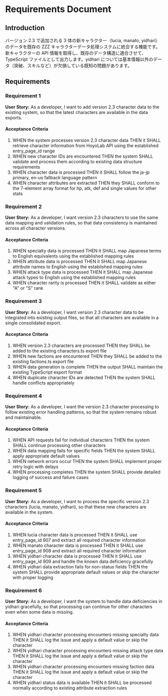 # Requirements Document

## Introduction

バージョン 2.3 で追加される 3 体の新キャラクター（lucia, manato, yidhari）のデータを既存の ZZZ キャラクターデータ処理システムに統合する機能です。新キャラクターの API 情報を取得し、既存のデータ構造に適合させて、TypeScript ファイルとして出力します。yidhari については基本情報以外のデータ（突破、スキルなど）が欠損している既知の問題があります。

## Requirements

### Requirement 1

**User Story:** As a developer, I want to add version 2.3 character data to the existing system, so that the latest characters are available in the data exports.

#### Acceptance Criteria

1. WHEN the system processes version 2.3 character data THEN it SHALL retrieve character information from HoyoLab API using the established entry_page_id range
2. WHEN new character IDs are encountered THEN the system SHALL validate and process them according to existing data structure requirements
3. WHEN character data is processed THEN it SHALL follow the ja-jp primary, en-us fallback language pattern
4. WHEN character attributes are extracted THEN they SHALL conform to the 7-element array format for hp, atk, def and single values for other stats

### Requirement 2

**User Story:** As a developer, I want version 2.3 characters to use the same data mapping and validation rules, so that data consistency is maintained across all character versions.

#### Acceptance Criteria

1. WHEN specialty data is processed THEN it SHALL map Japanese terms to English equivalents using the established mapping rules
2. WHEN attribute data is processed THEN it SHALL map Japanese attribute names to English using the established mapping rules
3. WHEN attack type data is processed THEN it SHALL map Japanese attack types to English using the established mapping rules
4. WHEN character rarity is processed THEN it SHALL validate as either "A" or "S" rank

### Requirement 3

**User Story:** As a developer, I want version 2.3 character data to be integrated into existing output files, so that all characters are available in a single consolidated export.

#### Acceptance Criteria

1. WHEN version 2.3 characters are processed THEN they SHALL be added to the existing characters.ts export file
2. WHEN new factions are encountered THEN they SHALL be added to the existing factions.ts export file
3. WHEN data generation is complete THEN the output SHALL maintain the existing TypeScript export format
4. WHEN duplicate character IDs are detected THEN the system SHALL handle conflicts appropriately

### Requirement 4

**User Story:** As a developer, I want the version 2.3 character processing to follow existing error handling patterns, so that the system remains robust and maintainable.

#### Acceptance Criteria

1. WHEN API requests fail for individual characters THEN the system SHALL continue processing other characters
2. WHEN data mapping fails for specific fields THEN the system SHALL apply appropriate default values
3. WHEN network errors occur THEN the system SHALL implement proper retry logic with delays
4. WHEN processing completes THEN the system SHALL provide detailed logging of success and failure cases

### Requirement 5

**User Story:** As a developer, I want to process the specific version 2.3 characters (lucia, manato, yidhari), so that these new characters are available in the system.

#### Acceptance Criteria

1. WHEN lucia character data is processed THEN it SHALL use entry_page_id 907 and extract all required character information
2. WHEN manato character data is processed THEN it SHALL use entry_page_id 908 and extract all required character information
3. WHEN yidhari character data is processed THEN it SHALL use entry_page_id 909 and handle the known data deficiency gracefully
4. WHEN yidhari data extraction fails for non-status fields THEN the system SHALL provide appropriate default values or skip the character with proper logging

### Requirement 6

**User Story:** As a developer, I want the system to handle data deficiencies in yidhari gracefully, so that processing can continue for other characters even when some data is missing.

#### Acceptance Criteria

1. WHEN yidhari character processing encounters missing specialty data THEN it SHALL log the issue and apply a default value or skip the character
2. WHEN yidhari character processing encounters missing attack type data THEN it SHALL log the issue and apply a default value or skip the character
3. WHEN yidhari character processing encounters missing faction data THEN it SHALL log the issue and apply a default value or skip the character
4. WHEN yidhari status data is available THEN it SHALL be processed normally according to existing attribute extraction rules
